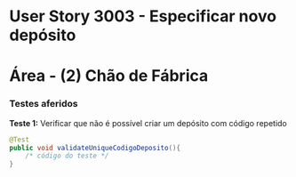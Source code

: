 # User Story 3003 - Especificar novo depósito



# Área - (2) Chão de Fábrica

### Testes aferidos

**Teste 1:** Verificar que não é possível criar um depósito com código repetido
```java
@Test
public void validateUniqueCodigoDeposito(){
	/* código do teste */
}
```
